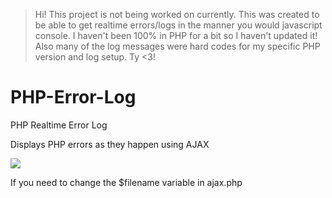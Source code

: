 >Hi! This project is not being worked on currently. This was created to be able to get realtime errors/logs in the manner you would javascript console. I haven't been 100% in PHP for a bit so I haven't updated it! Also many of the log messages were hard codes for my specific PHP version and log setup. Ty <3!

# PHP-Error-Log
PHP Realtime Error Log

Displays PHP errors as they happen using AJAX

![](https://github.com/sean465/PHP-Error-Log/blob/master/screenshot.PNG?raw=true)

If you need to change the $filename variable in ajax.php
